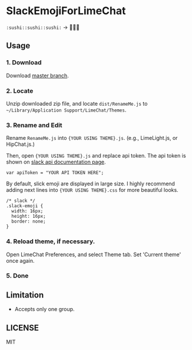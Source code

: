 # SlackEmojiForLimeChat

`:sushi::sushi::sushi:` -> :sushi::sushi::sushi:

## Usage

### 1. Download
Download [master branch](https://github.com/yzgw/SlackEmojiForLimeChat/archive/master.zip).

### 2. Locate
Unzip downloaded zip file, and locate `dist/RenameMe.js` to `~/Library/Application Support/LimeChat/Themes`.

### 3. Rename and Edit
Rename `RenameMe.js` into `{YOUR USING THEME}.js`. (e.g., LimeLight.js, or HipChat.js.)

Then, open `{YOUR USING THEME}.js` and replace api token.
The api token is shown on [slack api documentation page](https://api.slack.com/).

    var apiToken = "YOUR API TOKEN HERE";

By default, slick emoji are displayed in large size.
I highly recommend adding next lines into `{YOUR USING THEME}.css` for more beautiful looks.

    /* slack */
    .slack-emoji {
      width: 16px;
      height: 16px;
      border: none;
    }


### 4. Reload theme, if necessary.
Open LimeChat Preferences, and select Theme tab.
Set 'Current theme' once again.

### 5. Done

## Limitation

- Accepts only one group.

## LICENSE
MIT


